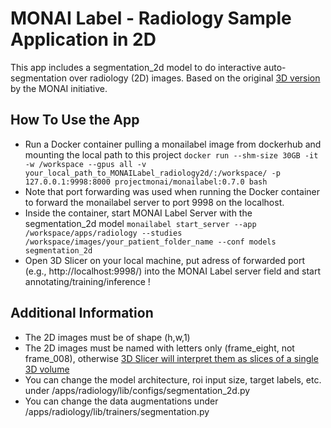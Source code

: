 # MONAI Label - Radiology Sample Application in 2D
This app includes a segmentation_2d model to do interactive auto-segmentation over radiology (2D) images. Based on the original [3D version](https://github.com/Project-MONAI/MONAILabel/tree/main/sample-apps/radiology) by the MONAI initiative.

## How To Use the App
* Run a Docker container pulling a monailabel image from dockerhub and mounting the local path to this project `docker run --shm-size 30GB -it -w /workspace --gpus all -v your_local_path_to_MONAILabel_radiology2d/:/workspace/ -p 127.0.0.1:9998:8000 projectmonai/monailabel:0.7.0 bash` 
* Note that port forwarding was used when running the Docker container to forward the monailabel server to port 9998 on the localhost. 
* Inside the container, start MONAI Label Server with the segmentation_2d model `monailabel start_server --app /workspace/apps/radiology --studies /workspace/images/your_patient_folder_name --conf models segmentation_2d`
* Open 3D Slicer on your local machine, put adress of forwarded port (e.g., http://localhost:9998/) into the MONAI Label server field and start annotating/training/inference !

## Additional Information
* The 2D images must be of shape (h,w,1)
* The 2D images must be named with letters only (frame_eight, not frame_008), otherwise [3D Slicer will interpret them as slices of a single 3D volume](https://github.com/Project-MONAI/MONAILabel/discussions/1243)
* You can change the model architecture, roi input size, target labels, etc. under /apps/radiology/lib/configs/segmentation_2d.py
* You can change the data augmentations under /apps/radiology/lib/trainers/segmentation.py
